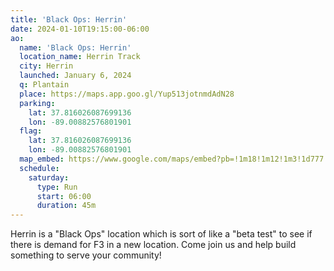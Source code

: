 ```yaml
---
title: 'Black Ops: Herrin'
date: 2024-01-10T19:15:00-06:00
ao:
  name: 'Black Ops: Herrin'
  location_name: Herrin Track
  city: Herrin
  launched: January 6, 2024
  q: Plantain
  place: https://maps.app.goo.gl/Yup513jotnmdAdN28
  parking:
    lat: 37.816026087699136
    lon: -89.00882576801901
  flag:
    lat: 37.816026087699136
    lon: -89.00882576801901
  map_embed: https://www.google.com/maps/embed?pb=!1m18!1m12!1m3!1d777.8084589603371!2d-89.0090644526392!3d37.81553559936582!2m3!1f0!2f0!3f0!3m2!1i1024!2i768!4f13.1!3m3!1m2!1s0x887725aa7b5dee07%3A0xb6b0e05d17948042!2sHerrin%20Track!5e1!3m2!1sen!2sus!4v1705006624911!5m2!1sen!2sus
  schedule:
    saturday:
      type: Run
      start: 06:00
      duration: 45m
---
```

Herrin is a "Black Ops" location which is sort of like a "beta test" to see if there is demand for F3 in a new location.
Come join us and help build something to serve your community!
